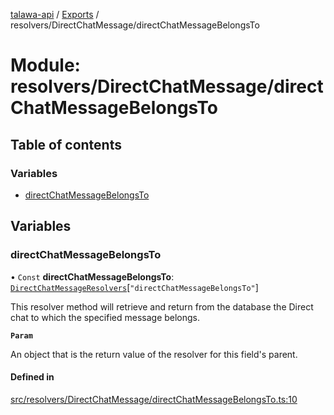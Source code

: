 [talawa-api](../README.md) / [Exports](../modules.md) / resolvers/DirectChatMessage/directChatMessageBelongsTo

# Module: resolvers/DirectChatMessage/directChatMessageBelongsTo

## Table of contents

### Variables

- [directChatMessageBelongsTo](resolvers_DirectChatMessage_directChatMessageBelongsTo.md#directchatmessagebelongsto)

## Variables

### directChatMessageBelongsTo

• `Const` **directChatMessageBelongsTo**: [`DirectChatMessageResolvers`](types_generatedGraphQLTypes.md#directchatmessageresolvers)[``"directChatMessageBelongsTo"``]

This resolver method will retrieve and return from the database the Direct chat to which the specified message belongs.

**`Param`**

An object that is the return value of the resolver for this field's parent.

#### Defined in

[src/resolvers/DirectChatMessage/directChatMessageBelongsTo.ts:10](https://github.com/PalisadoesFoundation/talawa-api/blob/708df7e/src/resolvers/DirectChatMessage/directChatMessageBelongsTo.ts#L10)
